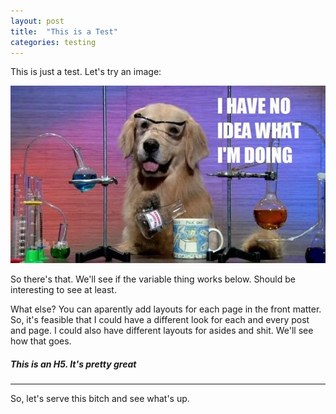 ```yaml
---
layout: post
title:  "This is a Test"
categories: testing
---
```


This is just a test.  Let's try an image:

[![Test Image](/assets/test.jpg)](/about)

So there's that.  We'll see if the variable thing works below.  Should be interesting to see at least.  

What else?  You can aparently add layouts for each page in the front matter.  So, it's feasible that I could have a different look for each and every post and page.  I could also have different layouts for asides and shit.  We'll see how that goes.

##### This is an H5.  It's pretty great
---

So, let's serve this bitch and see what's up. 